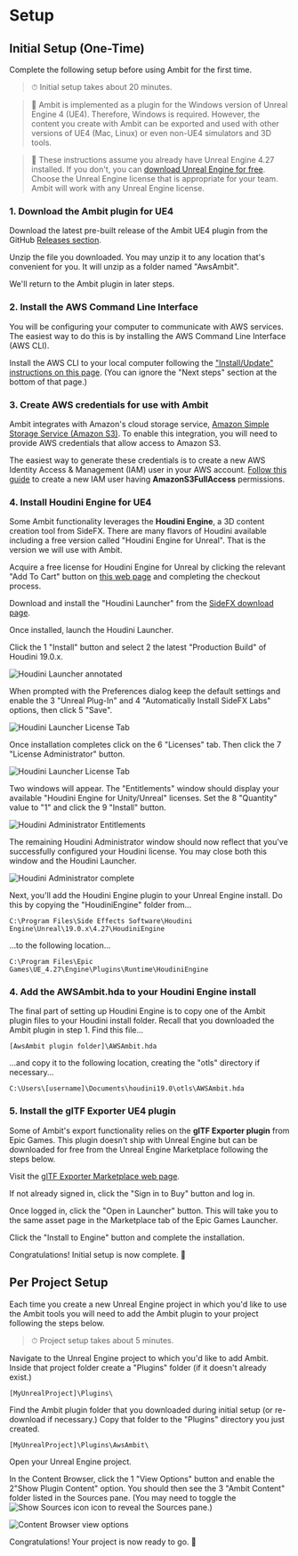 # Setup



## Initial Setup (One-Time)

Complete the following setup before using Ambit for the first time.

>  ⏱ Initial setup takes about 20 minutes.

> 🛑 Ambit is implemented as a plugin for the Windows version of Unreal Engine 4 (UE4). Therefore, Windows is required. However, the content you create with Ambit can be exported and used with other versions of UE4 (Mac, Linux) or even non-UE4 simulators and 3D tools. 

> 🛑 These instructions assume you already have Unreal Engine 4.27 installed. If you don't, you can [download Unreal Engine for free](https://www.unrealengine.com/en-US/download). Choose the Unreal Engine license that is appropriate for your team. Ambit will work with any Unreal Engine license.

### 1. Download the Ambit plugin for UE4

Download the latest pre-built release of the Ambit UE4 plugin from the GitHub [Releases section](https://github.com/aws-samples/aws-ambit-scenario-designer-ue4/releases).

Unzip the file you downloaded. You may unzip it to any location that's convenient for you. It will unzip as a folder named "AwsAmbit".

We'll return to the Ambit plugin in later steps.

### 2. Install the AWS Command Line Interface

You will be configuring your computer to communicate with AWS services. The easiest way to do this is by installing the AWS Command Line Interface (AWS CLI).

Install the AWS CLI to your local computer following the ["Install/Update" instructions on this page](https://docs.aws.amazon.com/cli/latest/userguide/getting-started-install.html). (You can ignore the "Next steps" section at the bottom of that page.)

### 3. Create AWS credentials for use with Ambit

Ambit integrates with Amazon's cloud storage service, [Amazon Simple Storage Service (Amazon S3)](https://docs.aws.amazon.com/AmazonS3/latest/userguide/Welcome.html). To enable this integration, you will need to provide AWS credentials that allow access to Amazon S3. 

The easiest way to generate these credentials is to create a new AWS Identity Access & Management (IAM) user in your AWS account. [Follow this guide](https://docs.aws.amazon.com/sdk-for-cpp/v1/developer-guide/credentials.html) to create a new IAM user having **AmazonS3FullAccess** permissions.

### 4. Install Houdini Engine for UE4

Some Ambit functionality leverages the **Houdini Engine**, a 3D content creation tool from SideFX. There are many flavors of Houdini available including a free version called "Houdini Engine for Unreal". That is the version we will use with Ambit.

Acquire a free license for Houdini Engine for Unreal by clicking the relevant "Add To Cart" button on [this web page](https://www.sidefx.com/buy/#houdini-engine-unreal-unity) and completing the checkout process.

Download and install the "Houdini Launcher" from the [SideFX download page](https://www.sidefx.com/download/).

Once installed, launch the Houdini Launcher.

Click the <number-badge>1</number-badge> "Install" button and select <number-badge>2</number-badge> the latest "Production Build" of Houdini 19.0.x.

![Houdini Launcher annotated](images/setup/HoudiniInstall_1.png)

When prompted with the Preferences dialog keep the default settings and enable the <number-badge>3</number-badge> "Unreal Plug-In" and <number-badge>4</number-badge> "Automatically Install SideFX Labs" options, then click <number-badge>5</number-badge> "Save".

![Houdini Launcher License Tab](images/setup/HoudiniInstall_1.1.png)

Once installation completes click on the <number-badge>6</number-badge> "Licenses" tab. Then click the <number-badge>7</number-badge> "License Administrator" button.

![Houdini Launcher License Tab](images/setup/HoudiniInstall_2.png)

Two windows will appear. The "Entitlements" window should display your available "Houdini Engine for Unity/Unreal" licenses. Set the <number-badge>8</number-badge> "Quantity" value to "1" and click the <number-badge>9</number-badge> "Install" button.

![Houdini Administrator Entitlements](images/setup/HoudiniInstall_3.png)

The remaining Houdini Administrator window should now reflect that you've successfully configured your Houdini license. You may close both this window and the Houdini Launcher.

![Houdini Administrator complete](images/setup/HoudiniInstall_4.png)

Next, you'll add the Houdini Engine plugin to your Unreal Engine install. Do this by copying the "HoudiniEngine" folder from...

`C:\Program Files\Side Effects Software\Houdini Engine\Unreal\19.0.x\4.27\HoudiniEngine`

...to the following location...

`C:\Program Files\Epic Games\UE_4.27\Engine\Plugins\Runtime\HoudiniEngine`



### 4. Add the AWSAmbit.hda to your Houdini Engine install

The final part of setting up Houdini Engine is to copy one of the Ambit plugin files to your Houdini install folder. Recall that you downloaded the Ambit plugin in step 1. Find this file...

`[AwsAmbit plugin folder]\AWSAmbit.hda`

...and copy it to the following location, creating the "otls" directory if necessary...

`C:\Users\[username]\Documents\houdini19.0\otls\AWSAmbit.hda`



### 5. Install the glTF Exporter UE4 plugin

Some of Ambit's export functionality relies on the **glTF Exporter plugin** from Epic Games. This plugin doesn't ship with Unreal Engine but can be downloaded for free from the Unreal Engine Marketplace following the steps below.

Visit the [glTF Exporter Marketplace web page](https://www.unrealengine.com/marketplace/en-US/product/gltf-exporter).

If not already signed in, click the "Sign in to Buy" button and log in.

Once logged in, click the "Open in Launcher" button. This will take you to the same asset page in the Marketplace tab of the Epic Games Launcher.

Click the "Install to Engine" button and complete the installation.

Congratulations! Initial setup is now complete. 🎉



## Per Project Setup

Each time you create a new Unreal Engine project in which you'd like to use the Ambit tools you will need to add the Ambit plugin to your project following the steps below.

> ⏱ Project setup takes about 5 minutes.

Navigate to the Unreal Engine project to which you'd like to add Ambit. Inside that project folder create a "Plugins" folder (if it doesn't already exist.)

`[MyUnrealProject]\Plugins\`

Find the Ambit plugin folder that you downloaded during initial setup (or re-download if necessary.) Copy that folder to the "Plugins" directory you just created.

`[MyUnrealProject]\Plugins\AwsAmbit\`

Open your Unreal Engine project.

In the Content Browser, click the <number-badge>1</number-badge> "View Options" button and enable the <number-badge>2</number-badge>"Show Plugin Content" option. You should then see the <number-badge>3</number-badge> "Ambit Content" folder listed in the Sources pane. (You may need to toggle the ![Show Sources icon](images/setup/ShowHideSourcesIcon.png) icon to reveal the Sources pane.)

![Content Browser view options](images/setup/ShowPluginContent.jpg)

Congratulations! Your project is now ready to go. 🎉